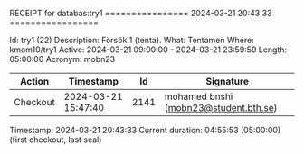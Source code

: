 RECEIPT for databas:try1
================ 2024-03-21 20:43:33 =================

Id:          try1 (22)
Description: Försök 1 (tenta).
What:        Tentamen
Where:       kmom10/try1
Active:      2024-03-21 09:00:00 - 2024-03-21 23:59:59
Length:      05:00:00
Acronym:     mobn23

| Action   | Timestamp           | Id    | Signature |
|----------|---------------------|-------|-----------|
| Checkout | 2024-03-21 15:47:40 |  2141 | mohamed bnshi (mobn23@student.bth.se) |

Timestamp:        2024-03-21 20:43:33
Current duration: 04:55:53 (05:00:00) (first checkout, last seal)

